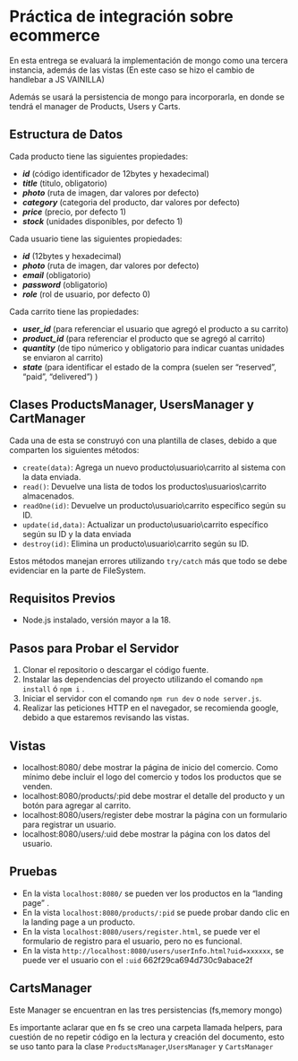 
# Práctica de integración sobre ecommerce

En esta entrega se evaluará la implementación de mongo como una tercera instancia, además de las vistas (En este caso se hizo el cambio de handlebar a JS VAINILLA)

Además se usará la persistencia de mongo para incorporarla, en donde se tendrá el manager de Products, Users y Carts.

## Estructura de Datos

Cada producto tiene las siguientes propiedades:
- ***id*** (código identificador de 12bytes y hexadecimal)
- ***title*** (titulo, obligatorio)
- ***photo*** (ruta de imagen, dar valores por defecto)
- ***category*** (categoria del producto, dar valores por defecto)
- ***price*** (precio, por defecto 1)
- ***stock*** (unidades disponibles, por defecto 1)

Cada usuario tiene las siguientes propiedades:
- ***id*** (12bytes y hexadecimal)
- ***photo*** (ruta de imagen, dar valores por defecto)
- ***email*** (obligatorio)
- ***password*** (obligatorio)
- ***role*** (rol de usuario, por defecto 0)

Cada carrito tiene las propiedades:
- ***user_id*** (para referenciar el usuario que agregó el producto a su carrito)
- ***product_id*** (para referenciar el producto que se agregó al carrito)
- ***quantity*** (de tipo númerico y obligatorio para indicar cuantas unidades se enviaron al carrito)
- ***state*** (para identificar el estado de la compra (suelen ser “reserved”, “paid”, “delivered”) )

## Clases ProductsManager, UsersManager y CartManager

Cada una de esta se construyó con una plantilla de clases, debido a que comparten los siguientes métodos:

- `create(data)`: Agrega un nuevo producto\usuario\carrito al sistema con la data enviada.
- `read()`: Devuelve una lista de todos los productos\usuarios\carrito almacenados.
- `readOne(id)`: Devuelve un producto\usuario\carrito específico según su ID.
- `update(id,data)`: Actualizar un producto\usuario\carrito específico según su ID y la data enviada
- `destroy(id)`: Elimina un producto\usuario\carrito según su ID.

Estos métodos manejan errores utilizando `try/catch` más que todo se debe evidenciar en la parte de FileSystem.

## Requisitos Previos
- Node.js instalado, versión mayor a la 18.

## Pasos para Probar el Servidor
1. Clonar el repositorio o descargar el código fuente.
2. Instalar las dependencias del proyecto utilizando el comando `npm install` ó `npm i` .
3. Iniciar el servidor con el comando `npm run dev` o `node server.js`.
4. Realizar las peticiones HTTP en el navegador, se recomienda google, debido a que estaremos revisando las vistas.


## Vistas

- localhost:8080/ debe mostrar la página de inicio del comercio. Como mínimo debe incluir el logo del comercio y todos los productos que se venden. 
- localhost:8080/products/:pid debe mostrar el detalle del producto y un botón para agregar al carrito.
- localhost:8080/users/register debe mostrar la página con un formulario para registrar un usuario.
- localhost:8080/users/:uid debe mostrar la página con los datos del usuario.

## Pruebas

- En la vista  `localhost:8080/` se pueden ver los productos en la “landing page” .
- En la vista `localhost:8080/products/:pid` se puede probar dando clic en la landing page a un producto.
- En la vista `localhost:8080/users/register.html`, se puede ver el formulario de registro para el usuario, pero no es funcional. 
- En la vista `http://localhost:8080/users/userInfo.html?uid=xxxxxx`, se puede ver el usuario con el `:uid` 662f29ca694d730c9abace2f


## CartsManager

Este Manager se encuentran en las tres persistencias (fs,memory mongo)

Es importante aclarar que en fs se creo una carpeta llamada helpers, para cuestión de no repetir código en la lectura y creación del documento, esto se uso tanto para la  clase `ProductsManager`,`UsersManager` y `CartsManager` 
